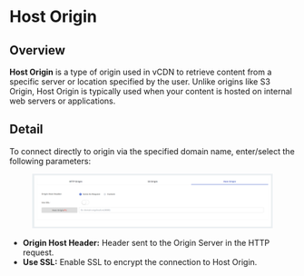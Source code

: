 # Host Origin

## Overview <a href="#tong-quan" id="tong-quan"></a>

**Host Origin** is a type of origin used in vCDN to retrieve content from a specific server or location specified by the user. Unlike origins like S3 Origin, Host Origin is typically used when your content is hosted on internal web servers or applications.

## Detail <a href="#chi-tiet" id="chi-tiet"></a>

To connect directly to origin via the specified domain name, enter/select the following parameters:

<figure><img src="../../../.gitbook/assets/image (9) (1) (1).png" alt=""><figcaption></figcaption></figure>

* **Origin Host Header:** Header sent to the Origin Server in the HTTP request.
* **Use SSL:** Enable SSL to encrypt the connection to Host Origin.
